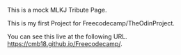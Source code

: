 This is a mock MLKJ Tribute Page.

This is my first Project for Freecodecamp/TheOdinProject.

You can see this live at the following URL. https://cmb18.github.io/Freecodecamp/.